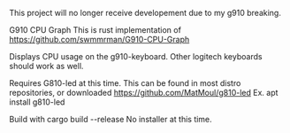 This project will no longer receive developement due to my g910 breaking.

G910 CPU Graph
This is rust implementation of https://github.com/swmmrman/G910-CPU-Graph

Displays CPU usage on the g910-keyboard.  Other logitech keyboards should work as well.  

Requires G810-led at this time.  This can be found in most distro repositories, or downloaded https://github.com/MatMoul/g810-led
Ex.
apt install g810-led

Build with cargo build --release
No installer at this time.
